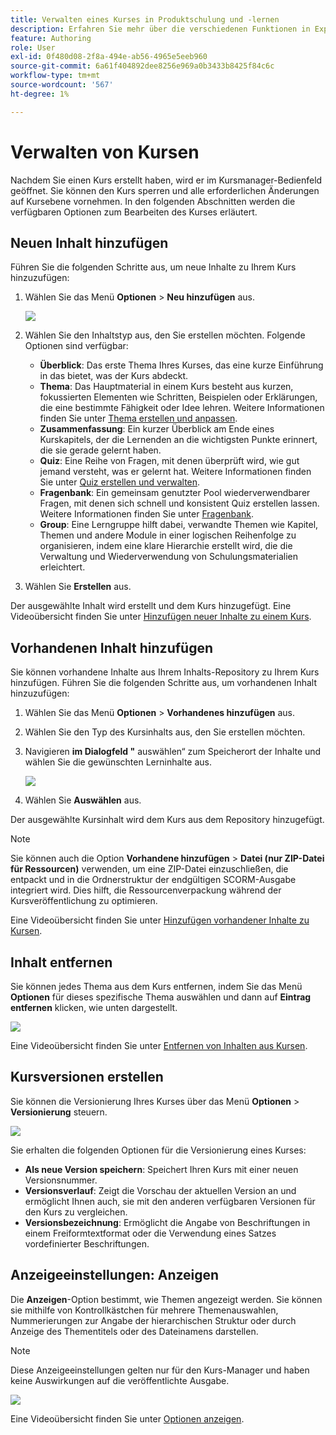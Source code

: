 ```yaml
---
title: Verwalten eines Kurses in Produktschulung und -lernen
description: Erfahren Sie mehr über die verschiedenen Funktionen in Experience Manager Guides, mit denen Sie Ihren Kurs effizient verwalten können.
feature: Authoring
role: User
exl-id: 0f480d08-2f8a-494e-ab56-4965e5eeb960
source-git-commit: 6a61f404892dee8256e969a0b3433b8425f84c6c
workflow-type: tm+mt
source-wordcount: '567'
ht-degree: 1%

---
```


# Verwalten von Kursen

Nachdem Sie einen Kurs erstellt haben, wird er im Kursmanager-Bedienfeld geöffnet. Sie können den Kurs sperren und alle erforderlichen Änderungen auf Kursebene vornehmen. In den folgenden Abschnitten werden die verfügbaren Optionen zum Bearbeiten des Kurses erläutert.

## Neuen Inhalt hinzufügen

Führen Sie die folgenden Schritte aus, um neue Inhalte zu Ihrem Kurs hinzuzufügen:

1. Wählen Sie das Menü **Optionen** > **Neu hinzufügen** aus.

   ![](assets/learning-course-content.png)
2. Wählen Sie den Inhaltstyp aus, den Sie erstellen möchten. Folgende Optionen sind verfügbar:
   - **Überblick**: Das erste Thema Ihres Kurses, das eine kurze Einführung in das bietet, was der Kurs abdeckt.
   - **Thema**: Das Hauptmaterial in einem Kurs besteht aus kurzen, fokussierten Elementen wie Schritten, Beispielen oder Erklärungen, die eine bestimmte Fähigkeit oder Idee lehren. Weitere Informationen finden Sie unter [Thema erstellen und anpassen](./create-content.md).
   - **Zusammenfassung**: Ein kurzer Überblick am Ende eines Kurskapitels, der die Lernenden an die wichtigsten Punkte erinnert, die sie gerade gelernt haben.
   - **Quiz**: Eine Reihe von Fragen, mit denen überprüft wird, wie gut jemand versteht, was er gelernt hat. Weitere Informationen finden Sie unter [Quiz erstellen und verwalten](./create-quiz.md).
   - **Fragenbank**: Ein gemeinsam genutzter Pool wiederverwendbarer Fragen, mit denen sich schnell und konsistent Quiz erstellen lassen. Weitere Informationen finden Sie unter [Fragenbank](./create-qb.md).
   - **Group**: Eine Lerngruppe hilft dabei, verwandte Themen wie Kapitel, Themen und andere Module in einer logischen Reihenfolge zu organisieren, indem eine klare Hierarchie erstellt wird, die die Verwaltung und Wiederverwendung von Schulungsmaterialien erleichtert.
3. Wählen Sie **Erstellen** aus.

Der ausgewählte Inhalt wird erstellt und dem Kurs hinzugefügt. Eine Videoübersicht finden Sie unter [Hinzufügen neuer Inhalte zu einem Kurs](https://video.tv.adobe.com/v/3469537/aem-guides-learning-content?quality=12&learn=on).

## Vorhandenen Inhalt hinzufügen

Sie können vorhandene Inhalte aus Ihrem Inhalts-Repository zu Ihrem Kurs hinzufügen. Führen Sie die folgenden Schritte aus, um vorhandenen Inhalt hinzuzufügen:

1. Wählen Sie das Menü **Optionen** > **Vorhandenes hinzufügen** aus.
2. Wählen Sie den Typ des Kursinhalts aus, den Sie erstellen möchten.
3. Navigieren **im Dialogfeld &quot;** auswählen“ zum Speicherort der Inhalte und wählen Sie die gewünschten Lerninhalte aus.

   ![](assets/add-existing-learning-content.png)
4. Wählen Sie **Auswählen** aus.

Der ausgewählte Kursinhalt wird dem Kurs aus dem Repository hinzugefügt.

>[!NOTE]
>
>Sie können auch die Option **Vorhandene hinzufügen** > **Datei (nur ZIP-Datei für Ressourcen)** verwenden, um eine ZIP-Datei einzuschließen, die entpackt und in die Ordnerstruktur der endgültigen SCORM-Ausgabe integriert wird. Dies hilft, die Ressourcenverpackung während der Kursveröffentlichung zu optimieren.

Eine Videoübersicht finden Sie unter [Hinzufügen vorhandener Inhalte zu Kursen](https://video.tv.adobe.com/v/3469537/aem-guides-learning-content?quality=12&learn=on).

## Inhalt entfernen

Sie können jedes Thema aus dem Kurs entfernen, indem Sie das Menü **Optionen** für dieses spezifische Thema auswählen und dann auf **Eintrag entfernen** klicken, wie unten dargestellt.

![](assets/remove-learning-content.png)

Eine Videoübersicht finden Sie unter [Entfernen von Inhalten aus Kursen](https://video.tv.adobe.com/v/3475210/learning-content-aem-guides).

## Kursversionen erstellen

Sie können die Versionierung Ihres Kurses über das Menü **Optionen** > **Versionierung** steuern.

![](assets/course-versioning.png)

Sie erhalten die folgenden Optionen für die Versionierung eines Kurses:

- **Als neue Version speichern**: Speichert Ihren Kurs mit einer neuen Versionsnummer.
- **Versionsverlauf**: Zeigt die Vorschau der aktuellen Version an und ermöglicht Ihnen auch, sie mit den anderen verfügbaren Versionen für den Kurs zu vergleichen.
- **Versionsbezeichnung**: Ermöglicht die Angabe von Beschriftungen in einem Freiformtextformat oder die Verwendung eines Satzes vordefinierter Beschriftungen.

## Anzeigeeinstellungen: Anzeigen

Die **Anzeigen**-Option bestimmt, wie Themen angezeigt werden. Sie können sie mithilfe von Kontrollkästchen für mehrere Themenauswahlen, Nummerierungen zur Angabe der hierarchischen Struktur oder durch Anzeige des Thementitels oder des Dateinamens darstellen.

>[!NOTE]
>
> Diese Anzeigeeinstellungen gelten nur für den Kurs-Manager und haben keine Auswirkungen auf die veröffentlichte Ausgabe.

![](assets/course-display-settings.png)

Eine Videoübersicht finden Sie unter [Optionen anzeigen](https://video.tv.adobe.com/v/3475210/learning-content-aem-guides).
